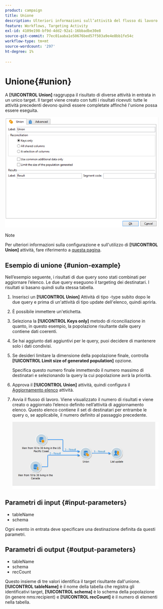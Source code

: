 ```yaml
---
product: campaign
title: Unione
description: Ulteriori informazioni sull’attività del flusso di lavoro dell’Unione
feature: Workflows, Targeting Activity
exl-id: 4109e198-bf9d-4dd2-92a1-16bbadbe30e8
source-git-commit: 77ec01aaba1e50676bed57f503a9e4e8bb1fe54c
workflow-type: tm+mt
source-wordcount: '297'
ht-degree: 1%

---
```


# Unione{#union}

A **[!UICONTROL Union]** raggruppa il risultato di diverse attività in entrata in un unico target. Il target viene creato con tutti i risultati ricevuti: tutte le attività precedenti devono quindi essere completate affinché l&#39;unione possa essere eseguita.

![](assets/s_user_segmentation_union.png)

>[!NOTE]
>
>Per ulteriori informazioni sulla configurazione e sull&#39;utilizzo di **[!UICONTROL Union]** attività, fare riferimento a [questa pagina](targeting-workflows.md#combining-several-targets--union-).

## Esempio di unione {#union-example}

Nell’esempio seguente, i risultati di due query sono stati combinati per aggiornare l’elenco. Le due query eseguono il targeting dei destinatari. I risultati si basano quindi sulla stessa tabella.

1. Inserisci un **[!UICONTROL Union]** Attività di tipo -type subito dopo le due query e prima di un&#39;attività di tipo update dell&#39;elenco, quindi aprirla.
1. È possibile immettere un&#39;etichetta.
1. Seleziona la **[!UICONTROL Keys only]** metodo di riconciliazione in quanto, in questo esempio, la popolazione risultante dalle query contiene dati coerenti.
1. Se hai aggiunto dati aggiuntivi per le query, puoi decidere di mantenere solo i dati condivisi.
1. Se desideri limitare la dimensione della popolazione finale, controlla **[!UICONTROL Limit size of generated population]** opzione.

   Specifica questo numero finale immettendo il numero massimo di destinatari e selezionando la query la cui popolazione avrà la priorità.

1. Approva il **[!UICONTROL Union]** attività, quindi configura il [Aggiornamento elenco](list-update.md) attività.
1. Avvia il flusso di lavoro. Viene visualizzato il numero di risultati e viene creato o aggiornato l’elenco definito nell’attività di aggiornamento elenco. Questo elenco contiene il set di destinatari per entrambe le query o, se applicabile, il numero definito al passaggio precedente.

   ![](assets/union_example.png)

## Parametri di input {#input-parameters}

* tableName
* schema

Ogni evento in entrata deve specificare una destinazione definita da questi parametri.

## Parametri di output {#output-parameters}

* tableName
* schema
* recCount

Questo insieme di tre valori identifica il target risultante dall&#39;unione. **[!UICONTROL tableName]** è il nome della tabella che registra gli identificativi target, **[!UICONTROL schema]** è lo schema della popolazione (in genere nms:recipient) e **[!UICONTROL recCount]** è il numero di elementi nella tabella.
